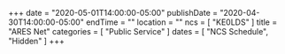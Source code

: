 +++
date = "2020-05-01T14:00:00-05:00"
publishDate = "2020-04-30T14:00:00-05:00"
endTime = ""
location = ""
ncs = [ "KE0LDS" ]
title = "ARES Net"
categories = [ "Public Service" ]
dates = [ "NCS Schedule", "Hidden" ]
+++
